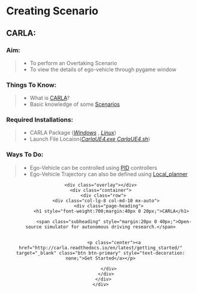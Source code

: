 # Creating Scenario

## CARLA:

### Aim:
>   * To perform an Overtaking Scenario
>   * To view the details of ego-vehicle through pygame window

### Things To Know:
>   * What is [CARLA](https://carla.readthedocs.io/en/latest/getting_started/)?
>   * Basic knowledge of some [Scenarios](https://github.com/carla-simulator/scenario_runner)
### Required Installations:
>   * CARLA Package ([*Windows*](https://github.com/carla-simulator/carla/releases/tag/0.9.5) , [*Linux*](https://github.com/carla-simulator/carla/releases/tag/0.9.7))
>   * Launch File Locaion([*CarlaUE4.exe*](),[*CarlaUE4.sh*]())

### Ways To Do:
>   * Ego-Vehicle can be controlled using [PID](https://en.wikipedia.org/wiki/PID_controller) controllers
>   * Ego-Vehicle Trajectory can also be defined using [Local_planner](https://github.com/carla-simulator/carla/blob/master/PythonAPI/carla/agents/navigation/local_planner.py)
<header class="masthead" style="background-image: url('/img/bg-index.jpg')">
  
    <div class="overlay"></div>
    <div class="container">
      <div class="row">
        <div class="col-lg-8 col-md-10 mx-auto">
          <div class="page-heading">
            <h1 style="font-weight:700;margin:40px 0 20px;">CARLA</h1>
            
              <span class="subheading" style="margin:20px 0 40px;">Open-source simulator for autonomous driving research.</span>
            
            
              <p class="center"><a href="http://carla.readthedocs.io/en/latest/getting_started/" target="_blank" class="btn btn-primary" style="text-decoration: none;">Get Started</a></p>
            
          </div>
        </div>
      </div>
    </div>
  </header>